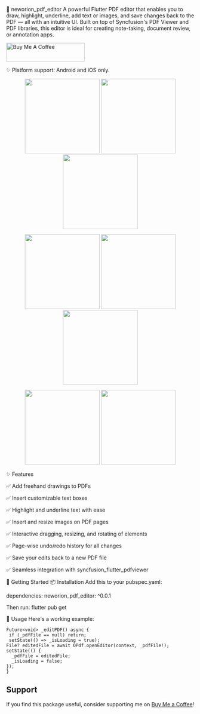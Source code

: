 📄 neworion_pdf_editor
A powerful Flutter PDF editor that enables you to draw, highlight, underline, add text or images, and save changes back to the PDF — all with an intuitive UI. Built on top of Syncfusion's PDF Viewer and PDF libraries, this editor is ideal for creating note-taking, document review, or annotation apps.


<a href="https://buymeacoffee.com/swarajsingo" target="_blank">
  <img src="https://cdn.buymeacoffee.com/buttons/v2/default-yellow.png" alt="Buy Me A Coffee" height="50" width="210" >
</a>

✨ Platform support: Android and iOS only.

<p align="center">
  <img src="https://github.com/user-attachments/assets/0f7342b7-b90f-4504-bffc-e39f2585503b" width="200"/>
  <img src="https://github.com/user-attachments/assets/90b29f30-538e-4947-ad9c-ddcf9cab6502" width="200"/>
  <img src="https://github.com/user-attachments/assets/b4d5a129-057f-405c-91d3-d3145922e795" width="200"/>
</p>

<p align="center">
  <img src="https://github.com/user-attachments/assets/d754cb0e-8ffb-4dba-bbd6-9e8628b2dbda" width="200"/>
  <img src="https://github.com/user-attachments/assets/ef8414ec-b806-4d51-bec3-4723f736eff8" width="200"/>
  <img src="https://github.com/user-attachments/assets/c40a579f-b7f8-42f7-90a3-8fcc1676560c" width="200"/>
</p>

<p align="center">
  <img src="https://github.com/user-attachments/assets/b55340a2-0751-4eed-b099-25786c574b0a" width="200"/>
  <img src="https://github.com/user-attachments/assets/62177294-da12-4f1d-a65f-19d82693cfac" width="200"/>
</p>

✨ Features

✅ Add freehand drawings to PDFs

✅ Insert customizable text boxes

✅ Highlight and underline text with ease

✅ Insert and resize images on PDF pages

✅ Interactive dragging, resizing, and rotating of elements

✅ Page-wise undo/redo history for all changes

✅ Save your edits back to a new PDF file

✅ Seamless integration with syncfusion_flutter_pdfviewer


🚀 Getting Started
📦 Installation
Add this to your pubspec.yaml:

dependencies:
  neworion_pdf_editor: ^0.0.1

Then run:
flutter pub get

📂 Usage
Here's a working example:




     
    Future<void> _editPDF() async {
     if (_pdfFile == null) return;
     setState(() => _isLoading = true);
    File? editedFile = await OPdf.openEditor(context, _pdfFile!);
    setState(() {
      _pdfFile = editedFile;
      _isLoading = false;
    });
    }
    
  

## Support

If you find this package useful, consider supporting me on [Buy Me a Coffee](https://buymeacoffee.com/swarajsingo)!
